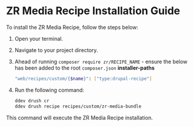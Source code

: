 # ZR Media Recipe Installation Guide

To install the ZR Media Recipe, follow the steps below:

1. Open your terminal.
2. Navigate to your project directory. 
3. Ahead of running `composer require zr/RECIPE_NAME` - ensure the below has been added to the root `composer.json` **installer-paths**
    ```sh
    "web/recipes/custom/{$name}": ["type:drupal-recipe"]
    ```
4. Run the following command:

    ```sh
    ddev drush cr
    ddev drush recipe recipes/custom/zr-media-bundle
    ```

This command will execute the ZR Media Recipe installation.
